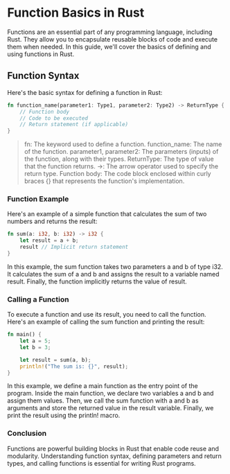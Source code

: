 # Function Basics in Rust

Functions are an essential part of any programming language, including Rust. They allow you to encapsulate reusable blocks of code and execute them when needed. In this guide, we'll cover the basics of defining and using functions in Rust.

## Function Syntax

Here's the basic syntax for defining a function in Rust:

```rust
fn function_name(parameter1: Type1, parameter2: Type2) -> ReturnType {
    // Function body
    // Code to be executed
    // Return statement (if applicable)
}
```

> fn: The keyword used to define a function.
function_name: The name of the function.
parameter1, parameter2: The parameters (inputs) of the function, along with their types.
ReturnType: The type of value that the function returns.
->: The arrow operator used to specify the return type.
Function body: The code block enclosed within curly braces {} that represents the function's implementation.

### Function Example
Here's an example of a simple function that calculates the sum of two numbers and returns the result:

```rust
fn sum(a: i32, b: i32) -> i32 {
    let result = a + b;
    result // Implicit return statement
}
```
In this example, the sum function takes two parameters a and b of type i32. It calculates the sum of a and b and assigns the result to a variable named result. Finally, the function implicitly returns the value of result.

### Calling a Function
To execute a function and use its result, you need to call the function. Here's an example of calling the sum function and printing the result:

```rust
fn main() {
    let a = 5;
    let b = 3;

    let result = sum(a, b);
    println!("The sum is: {}", result);
}
```
In this example, we define a main function as the entry point of the program. Inside the main function, we declare two variables a and b and assign them values. Then, we call the sum function with a and b as arguments and store the returned value in the result variable. Finally, we print the result using the println! macro.

### Conclusion
Functions are powerful building blocks in Rust that enable code reuse and modularity. Understanding function syntax, defining parameters and return types, and calling functions is essential for writing Rust programs.
